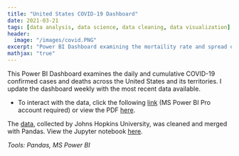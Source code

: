```yaml
---
title: "United States COVID-19 Dashboard"
date: 2021-03-21
tags: [data analysis, data science, data cleaning, data visualization]
header:
  image: "/images/covid.PNG" 
excerpt: "Power BI Dashboard examining the mortaility rate and spread of COVID-19 across the United States and its territories. _Tools: Pandas, MS Power BI_"
mathjax: "true"
---
```

This Power BI Dashboard examines the daily and cumulative COVID-19 confirmed cases and deaths across the United States and its territories. I update the dashboard weekly with the most recent data available.
 
- To interact with the data, click the following [link](https://app.powerbi.com/groups/me/reports/0491d31a-f98d-418c-9200-6d86a0d18911?ctid=dd741547-183d-4a96-85e7-0cced00b3489) (MS Power BI Pro account required) or view the PDF [here](https://github.com/mdreck/mdreck.github.io/blob/master/covid_analysis/UScovid.pdf).

The [data](https://github.com/CSSEGISandData/COVID-19/tree/master/csse_covid_19_data/csse_covid_19_time_series), collected by Johns Hopkins University, was cleaned and merged with Pandas. View the Jupyter notebook [here](https://github.com/mdreck/mdreck.github.io/blob/master/covid_analysis/US_covid.ipynb).

_Tools: Pandas, MS Power BI_
